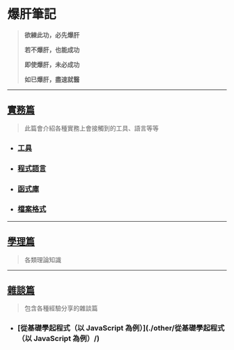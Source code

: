 # 爆肝筆記

> **欲練此功，必先爆肝** 
> 
> **若不爆肝，也能成功**
> 
> **即使爆肝，未必成功**
>
> **如已爆肝，盡速就醫**

---

## [實務篇](./practice/)
> 此篇會介紹各種實務上會接觸到的工具、語言等等

* ### [工具](./practice/tool/)
* ### [程式語言](./practice/programming_language/)
* ### [函式庫](./practice/library/)
* ### [檔案格式](./practice/file_format/)

---

## [學理篇](./theory/)
> 各類理論知識

---

## [雜談篇](./other/)
> 包含各種經驗分享的雜談篇

* ### [從基礎學起程式（以 JavaScript 為例）](./other/從基礎學起程式（以 JavaScript 為例）/)
